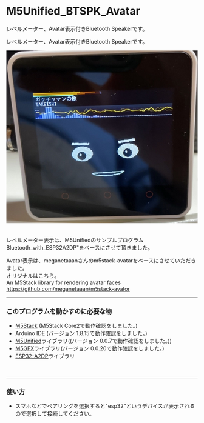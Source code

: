# M5Unified_BTSPK_Avatar
レベルメーター、Avatar表示付きBluetooth Speakerです。


レベルメーター、Avatar表示付きBluetooth Speakerです。

![画像1](images/image1.png)<br><br>


レベルメーター表示は、M5UnifiedのサンプルプログラムBluetooth_with_ESP32A2DP"をベースにさせて頂きました。

Avatar表示は、meganetaaanさんのm5stack-avatarをベースにさせていただきました。<br>
オリジナルはこちら。<br>
An M5Stack library for rendering avatar faces <https://github.com/meganetaaan/m5stack-avator><br>


---
### このプログラムを動かすのに必要な物 ###
* [M5Stack](http://www.m5stack.com/ "Title") (M5Stack Core2で動作確認をしました。)<br>
* Arduino IDE (バージョン 1.8.15で動作確認をしました。)<br>
* [M5Unified](https://github.com/m5stack/M5Unified/tree/develop/ "Title")ライブラリ((バージョン 0.0.7で動作確認をしました。))<br>
* [M5GFX](https://github.com/m5stack/M5GFX/tree/develop/ "Title")ライブラリ(バージョン 0.0.20で動作確認をしました。)<br>
* [ESP32-A2DP](https://github.com/pschatzmann/ESP32-A2DP/ "Title")ライブラリ<br>
<br><br>

---

### 使い方 ###
* スマホなどでペアリングを選択すると"esp32"というデバイスが表示されるので選択して接続してください。
<br><br>

